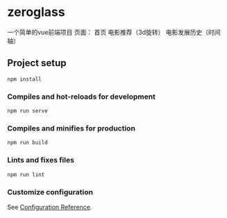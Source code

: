# zeroglass
一个简单的vue前端项目 
页面： 
首页 
电影推荐（3d旋转） 
电影发展历史（时间轴）

## Project setup
```
npm install
```

### Compiles and hot-reloads for development
```
npm run serve
```

### Compiles and minifies for production
```
npm run build
```

### Lints and fixes files
```
npm run lint
```

### Customize configuration
See [Configuration Reference](https://cli.vuejs.org/config/).
